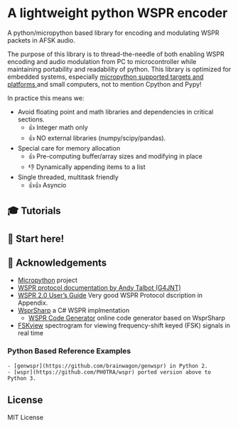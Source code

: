 #  A lightweight python WSPR encoder

A python/micropython based library for encoding and modulating WSPR packets in AFSK audio.

The purpose of this library is to thread-the-needle of both enabling WSPR encoding and audio modulation from PC to microcontroller while maintaining portability and readability of python.  This library is optimized for embedded systems, especially [micropython supported targets and platforms ](https://github.com/micropython/micropython#supported-platforms--architectures) and small computers, not to mention Cpython and Pypy! 

In practice this means we:
* Avoid floating point and math libraries and dependencies in critical sections.  
	* :+1: Integer math only
	* :+1: NO external libraries (numpy/scipy/pandas).
* Special care for memory allocation
	* :+1: Pre-computing buffer/array sizes and modifying in place
	* :-1: Dynamically appending items to a list
* Single threaded, multitask friendly
	* :+1::+1: Asyncio

## :mortar_board: Tutorials

## :horse_racing: **Start here!**

## :raised_hands: Acknowledgements
- [Micropython](https://github.com/micropython/micropython) project
- [WSPR protocol documentation by Andy Talbot (G4JNT)](docs/ack/wspr_coding_process.pdf)
- [WSPR 2.0 User’s Guide](docs/ack/WSPR_2.0_User.pdf) Very good WSPR Protocol dscription in Appendix.
- [WsprSharp](https://github.com/swharden/WsprSharp) a C# WSPR implmentation
    - [WSPR Code Generator](https://swharden.com/software/wspr-code-generator/) online code generator based on WsprSharp
- [FSKview](https://swharden.com/software/FSKview/wspr/) spectrogram for viewing frequency-shift keyed (FSK) signals in real time
### Python Based Reference Examples
    - [genwspr](https://github.com/brainwagon/genwspr) in Python 2.
    - [wspr](https://github.com/PH0TRA/wspr) ported version above to Python 3.

## License
MIT License


